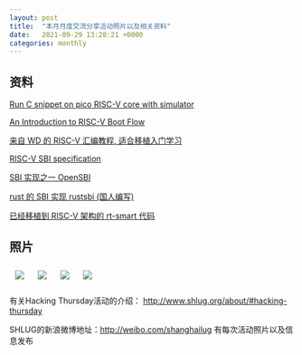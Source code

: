 ```yaml
---
layout: post
title:  "本月月度交流分享活动照片以及相关资料"
date:   2021-09-29 13:28:21 +0000
categories: monthly
---
```


## 资料

[Run C snippet on pico RISC-V core with simulator](https://github.com/yuchangyuan/run_c_snippet_on_picorv32)

[An Introduction to RISC-V Boot Flow](https://riscv.org/wp-content/uploads/2019/12/Summit_bootflow.pdf)

[来自 WD 的 RISC-V 汇编教程, 适合移植入门学习](https://www.youtube.com/watch?v=KLybwrpfQ3I&list=PL6noQ0vZDAdh_aGvqKvxd0brXImHXMuLY)

[RISC-V SBI specification](https://github.com/riscv-non-isa/riscv-sbi-doc)

[SBI 实现之一 OpenSBI](https://github.com/riscv/opensbi)

[rust 的 SBI 实现 rustsbi (国人编写)](https://github.com/rustsbi/rustsbi)

[已经移植到 RISC-V 架构的 rt-smart 代码](https://gitlab.eduxiji.net/lizhirui/project325618-83178.git)


## 照片
[<img src='/res2021q3/l929.monthly/l925_1620_3333+08.1920p.jpg' style='margin:10px'>](/res2021q3/l929.monthly/l925_1620_3333+08.JPG)
[<img src='/res2021q3/l929.monthly/l925_1620_5534+08.1920p.jpg' style='margin:10px'>](/res2021q3/l929.monthly/l925_1620_5534+08.JPG)
[<img src='/res2021q3/l929.monthly/l925_1621_3935+08.1920p.jpg' style='margin:10px'>](/res2021q3/l929.monthly/l925_1621_3935+08.JPG)
[<img src='/res2021q3/l929.monthly/l925_1624_0037+08.1920p.jpg' style='margin:10px'>](/res2021q3/l929.monthly/l925_1624_0037+08.JPG)

有关Hacking Thursday活动的介绍：
http://www.shlug.org/about/#hacking-thursday

SHLUG的新浪微博地址：http://weibo.com/shanghailug 有每次活动照片以及信息发布


